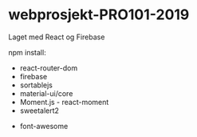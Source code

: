 # webprosjekt-PRO101-2019

Laget med React og Firebase

npm install:
- react-router-dom
- firebase
- sortablejs
- material-ui/core
- Moment.js - react-moment
- sweetalert2

+ font-awesome
